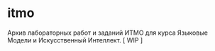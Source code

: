 # itmo
Архив лабораторных работ и заданий ИТМО для курса Языковые Модели и Искусственный Интеллект.
[ WIP ]
